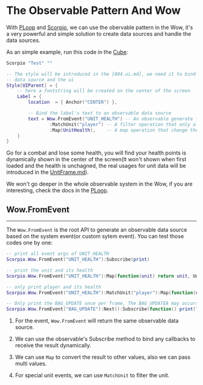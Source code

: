 # The Observable Pattern And Wow


With [PLoop][] and [Scorpio][], we can use the obervable pattern in the Wow, it's a
very powerful and simple solution to create data sources and handle the data sources.

As an simple example, run this code in the [Cube][]:

```lua
Scorpio "Test" ""

-- The style will be introduced in the [004.ui.md], we need it to bind the observable
-- data source and the ui
Style[UIParent] = {
    -- here a fontstring will be created on the center of the screen
    Label = {
        location  = { Anchor("CENTER") },

        -- Bind the label's text to an observable data source
        text = Wow.FromEvent("UNIT_HEALTH") -- An observable generate from the UNIT_HEALTH event
                :MatchUnit("player") -- A filter operation that only allow player
                :Map(UnitHealth),    -- A map operation that change the unit -> health
    }
}
```

Go for a combat and lose some health, you will find your health points is dynamically 
shown in the center of the screen(It won't shown when first loaded and the health is 
unchagned, the real usages for unit data will be introduced in the 
[UnitFrame.md](./006.unitframe.md)).

We won't go deeper in the whole observable system in the Wow, if you are interesting, check
the docs in the [PLoop](https://github.com/kurapica/PLoop).


## Wow.FromEvent
---

The `Wow.FromEvent` is the root API to generate an observable data source based on the 
system event(or custom sytem event). You can test those codes one by one:

```lua
-- print all event args of UNIT_HEALTH
Scorpio.Wow.FromEvent("UNIT_HEALTH"):Subscribe(print)

-- print the unit and its health
Scorpio.Wow.FromEvent("UNIT_HEALTH"):Map(function(unit) return unit, UnitHealth(unit) end):Subscribe(print)

-- only print player and its health
Scorpio.Wow.FromEvent("UNIT_HEALTH"):MatchUnit("player"):Map(function(unit) return unit, UnitHealth(unit) end):Subscribe(print)

-- Only print the BAG_UPDATE once per frame, The BAG_UPDATEA may occurs several times in the same time
Scorpio.Wow.FromEvent("BAG_UPDATE"):Next():Subscribe(function() print("BAG_UPDATE", GetTime()) end))
```

1. For the event, `Wow.FromEvent` will return the same observable data source.

2. We can use the observable's Subscribe method to bind any callbacks to receive the result dynamically.

3. We can use `Map` to convert the result to other values, also we can pass multi values.

4. For special unit events, we can use `MatchUnit` to filter the unit.





[PLoop]: https://www.curseforge.com/wow/addons/PLoop  "PLoop Lib"
[Scorpio]: https://www.curseforge.com/wow/addons/Scorpio  "Scorpio Lib"
[Cube]: https://www.curseforge.com/wow/addons/igas-cube  "Cube Dev Tool"